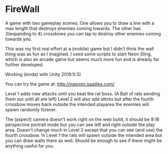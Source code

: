 # FireWall
A game with two gameplay scenes. One allows you to draw a line with a max length that destroys enemies coming towards. 
The other has 3(expanding to 4) crossbows you can tap to destroy other enemies coming towards you. 

This was my first real effort at a (mobile) game but I didn't think the wall thing was as fun as I imagined. I used some scripts to start Neon Sling, which is also an arcade game but seems much more fun and is already far further developed.


Working (kinda) with Unity 2019.1(.5)

You can try the game at: http://nsproto.saadies.com/

Level 1 adds new attacks until you beat the rat boss. (A Ball of rats sending them out until all are left)
Level 2 will also add attcks but after the fourth crossbow moves back outside the intended playarea the enemies will spawn randomly forever.

The (aspect) camera doesn't work right on the web build, it should be 9:16 perspective portrait mode but you can see left and right outside the play area.
Doesn't change much in Level 2 except that you can see (and use) the fourth crossbow.
In Level 1 the rats will spawn outside the intended area but you can draw walls there as well.
Should be enough to see if there might be anything useful for you.
